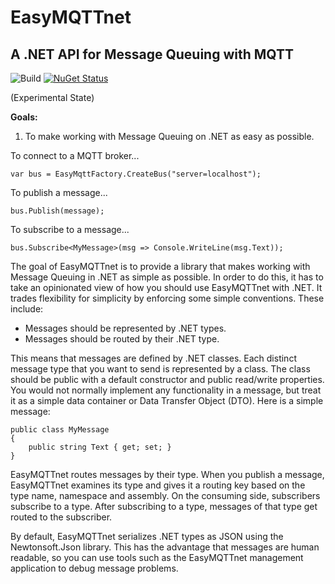 
# EasyMQTTnet
## A .NET API for Message Queuing with MQTT

![Build](https://github.com/guido-altmann/EasyMQTTnet/workflows/Build/badge.svg) [![NuGet Status](https://img.shields.io/nuget/v/EasyMQTTnet)](https://www.nuget.org/packages/EasyMQTTnet/)


(Experimental State)

**Goals:**

1. To make working with Message Queuing on .NET as easy as possible.

To connect to a MQTT broker...

    var bus = EasyMqttFactory.CreateBus("server=localhost");

To publish a message...

    bus.Publish(message);

To subscribe to a message...

    bus.Subscribe<MyMessage>(msg => Console.WriteLine(msg.Text));


The goal of EasyMQTTnet is to provide a library that makes working with Message Queuing in .NET as simple as possible. In order to do this, it has to take an opinionated view of how you should use EasyMQTTnet with .NET. It trades flexibility for simplicity by enforcing some simple conventions. These include:

* Messages should be represented by .NET types. 
* Messages should be routed by their .NET type.

This means that messages are defined by .NET classes. Each distinct message type that you want to send is represented by a class. The class should be public with a default constructor and public read/write properties. You would not normally implement any functionality in a message, but treat it as a simple data container or Data Transfer Object (DTO). Here is a simple message:

    public class MyMessage
    {
        public string Text { get; set; }
    }

EasyMQTTnet routes messages by their type. When you publish a message, EasyMQTTnet examines its type and gives it a routing key based on the type name, namespace and assembly. On the consuming side, subscribers subscribe to a type. After subscribing to a type, messages of that type get routed to the subscriber.

By default, EasyMQTTnet serializes .NET types as JSON using the Newtonsoft.Json library. This has the advantage that messages are human readable, so you can use tools such as the EasyMQTTnet management application to debug message problems.
